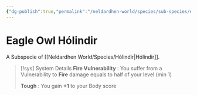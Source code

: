 ```yaml
---
{"dg-publish":true,"permalink":"/neldardhen-world/species/sub-species/eagle-owl-holindir/"}
---
```


# Eagle Owl Hólindir
A Subspecie of [[Neldardhen World/Species/Hólindir\|Hólindir]].


> [!sys] System Details
> **Fire Vulnerability** : You suffer from a Vulnerability to **Fire** damage equals to half of your level (min 1)
>
> **Tough** : You gain **+1** to your Body score 
